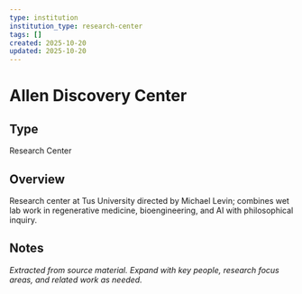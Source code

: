 ```yaml
---
type: institution
institution_type: research-center
tags: []
created: 2025-10-20
updated: 2025-10-20
---
```


# Allen Discovery Center

## Type

Research Center

## Overview

Research center at Tus University directed by Michael Levin; combines wet lab work in regenerative medicine, bioengineering, and AI with philosophical inquiry.

## Notes

*Extracted from source material. Expand with key people, research focus areas, and related work as needed.*
